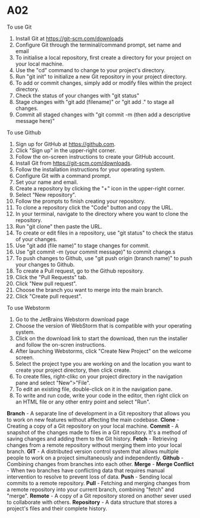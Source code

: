 # A02
To use Git
1. Install Git at https://git-scm.com/downloads
2. Configure Git through the terminal/command prompt, set name and email
3. To initialise a local repository, first create a directory for your project on your local machine.
4. Use the "cd" command to change to your project's directory.
5. Run "git init" to initialize a new Git repository in your project directory.
6. To add or commit changes, simply add or modify files within the project directory.
7. Check the status of your changes with "git status"
8. Stage changes with "git add (filename)" or "git add ." to stage all changes.
9. Commit all staged changes with "git commit -m (then add a descriptive message here)"

To use Github
1. Sign up for GitHub at https://github.com.
2. Click "Sign up" in the upper-right corner.
3. Follow the on-screen instructions to create your GitHub account.
4. Install Git from https://git-scm.com/downloads.
5. Follow the installation instructions for your operating system.
6. Configure Git with a command prompt.
7. Set your name and email.
8. Create a repository by clicking the "+" icon in the upper-right corner.
9. Select "New repository".
10. Follow the prompts to finish creating your repository.
11. To clone a repository click the "Code" button and copy the URL.
12. In your terminal, navigate to the directory where you want to clone the repository.
13. Run "git clone" then paste the URL.
14. To create or edit files in a repository, use "git status" to check the status of your changes.
15. Use "git add (file name)" to stage changes for commit.
16. Use "git commit -m (your commit message)" to commit change.s
17. To push changes to Github, use "git push origin (branch name)" to push your changes to Github.
18. To create a Pull request, go to the Github repository.
19. Click the "Pull Requests" tab.
20. Click "New pull request".
21. Choose the branch you want to merge into the main branch.
22. Click "Create pull request".

To use Webstorm
1. Go to the JetBrains Webstorm download page
2. Choose the version of WebStorm that is compatible with your operating system.
3. Click on the download link to start the download, then run the installer and follow the on-scren instructions.
4. After launching Webstorms, click "Create New Project" on the welcome screen.
5. Select the project type you are working on and the location you want to create your project directory, then click create.
6. To create files, right-clikc on your project directory in the navigation pane and select "New">"File".
7. To edit an existing file, double-click on it in the navigation pane.
8. To write and run code, write your code in the editor, then right click on an HTML file or any other entry point and select "Run".

**Branch** - A separate line of development in a Git repository that allows you to work on new features without affecting the main codebase.
**Clone** - Creating a copy of a Git repository on your local machine.
**Commit** - A snapshot of the changes made to files in a Git repository. It's a method of saving changes and adding them to the Git history.
**Fetch** - Retrieving changes from a remote repository without merging them into your local branch.
**GIT** - A distributed version control system that allows multiple people to work on a project simultaneously and independently.
**Github** - Combining changes from branches into each other.
**Merge** - 
**Merge Conflict** - When two branches have conflicting data that requires manual intervention to resolve to prevent loss of data.
**Push** - Sending local commits to a remote repository.
**Pull** - Fetching and merging changes from a remote repository into your current branch, combining "fetch" and "merge".
**Remote** - A copy of a Git repository stored on another sever used to collaborate with others.
**Repository** - A data structure that stores a project's files and their complete history.
